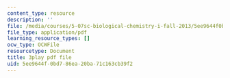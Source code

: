 ```yaml
---
content_type: resource
description: ''
file: /media/courses/5-07sc-biological-chemistry-i-fall-2013/5ee9644f0bd786ea20ba71c163cb39f2_jHrd43uWD-E.pdf
file_type: application/pdf
learning_resource_types: []
ocw_type: OCWFile
resourcetype: Document
title: 3play pdf file
uid: 5ee9644f-0bd7-86ea-20ba-71c163cb39f2
---
```

